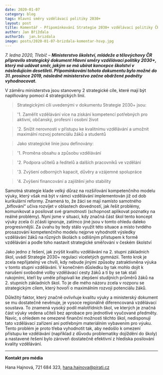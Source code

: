```yaml
---
date: 2020-01-07
category: blog
tags: Hlavní směry vzdělávací politiky 2030+
layout: post
title: Komentář - Připomínkování Strategie 2030+ vzdělávací politiky ČR
author: Jan Břížďala
authorId:  jan.brizdala
image: posts/2020-01-07-brizdala-komentar-hsvp.jpg
---
```


*7. ledna 2020, Třebíč* – ***Ministerstvo školství, mládeže a tělovýchovy ČR připravilo strategický dokument Hlavní směry vzdělávací politiky 2030+, který má udávat směr, jakým se má ubírat koncepce školství v následujícím desetiletí. Připomínkování tohoto dokumentu bylo možné do 31. prosince 2019, následně ministerstvo začne obdržené podněty vyhodnocovat.*** 

V záměru ministerstva jsou stanoveny 2 strategické cíle, které mají být naplňovány pomocí 4 strategických linií. 

> Strategickými cíli uvedenými v dokumentu Strategie 2030+ jsou:

> '1.	Zaměřit vzdělávání více na získání kompetencí potřebných pro aktivní, občanský, profesní i osobní život 

> '2.	Snížit nerovnosti v přístupu ke kvalitnímu vzdělávání a umožnit maximální rozvoj potenciálu žáků a studentů

> Jako strategické linie jsou definovány:

> '1.	Proměna obsahu a způsobu vzdělávání

> '2.	Podpora učitelů a ředitelů a dalších pracovníků ve vzdělání 

> '3.	Zvýšení odborných kapacit, důvěry a vzájemné spolupráce

> '4.	Zvýšení financování a zajištění jeho stability

Samotná strategie klade velký důraz na rozšiřování kompetenčního modelu výuky, který však má být v rámci vzdělávání implementován již od dob kurikulární reformy. Znamená to, že žáci se mají namísto samotného „biflování“ učiva rozvíjet v oblastech dovedností, jak řešit problémy, komunikovat a posilovat své gramotnosti (schopnost aplikovat poznatky na reálné problémy). Nyní jsme v situaci, kdy značná část škol tento koncept výuky zcela či zčásti ignoruje, zatímco jiné jsou v tomto ohledu daleko progresivnější. Za úvahu by tedy stálo využít této situace a místo tvrdého prosazování kompetenčního modelu nejprve vyhodnotit výsledky vzdělávání žáků na různých školách s odlišným přístupem k formě vzdělávání a podle toho nastavit strategické směřování v českém školství

Jako jedno z řešení, jak zvýšit kvalitu vzdělávání na 2. stupni základních škol, uvádí Strategie 2030+ regulaci víceletých gymnázií. Tento krok je zcela nepřijatelný ve chvíli, kdy nebude jinými způsoby zatraktivněna výuka v tomto stupni vzdělávání. V konečném důsledku by tak mohlo dojít k narušení svobodné volby vzdělávací cesty žáků a ti by se tak stali rukojmími, kteří by uměle přispívali ke zlepšení studijních průměrů žáků na 2. stupních základních škol. To je dle mého názoru zcela v rozporu se strategickým cílem, který hovoří o maximálním rozvoji potenciálu žáků. 

Důležitý faktor, který značně ovlivňuje kvalitu výuky a ministerský dokument se mu dostatečně nevěnuje, je vysoce regionálně diferencovaná vzdělávací soustava. To znamená vysoký podíl malotřídních škol, ve kterých je značná část výuky vedena učiteli bez aprobace pro jednotlivé vyučované předměty. Navíc, s ohledem ne omezené finanční možnosti těchto škol, nedisponují tato vzdělávací zařízení ani potřebným materiálním vybavením pro výuku. Tento problém je proto třeba vyhodnotit tak, aby nedošlo k omezení přístupu ke vzdělávání (například z důvodu problematiky dojíždění do školy) a nastavené řešení bylo zároveň dostatečně efektivní z hlediska posilování kvality vzdělávání.


---

**Kontakt pro média**

Hana Hajnová, 721 684 323, <hana.hajnova@pirati.cz>
